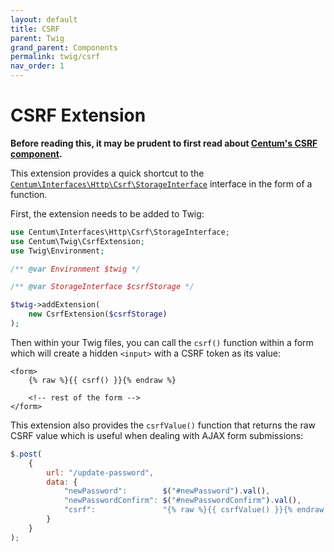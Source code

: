 ```yaml
---
layout: default
title: CSRF
parent: Twig
grand_parent: Components
permalink: twig/csrf
nav_order: 1
---
```




# CSRF Extension

**Before reading this, it may be prudent to first read about [Centum's CSRF component](../http/csrf.md).**

This extension provides a quick shortcut to the [`Centum\Interfaces\Http\Csrf\StorageInterface`](https://github.com/SidRoberts/centum/blob/development/src/Interfaces/Http/Csrf/StorageInterface.php) interface in the form of a function.

First, the extension needs to be added to Twig:

```php
use Centum\Interfaces\Http\Csrf\StorageInterface;
use Centum\Twig\CsrfExtension;
use Twig\Environment;

/** @var Environment $twig */

/** @var StorageInterface $csrfStorage */

$twig->addExtension(
    new CsrfExtension($csrfStorage)
);
```

Then within your Twig files, you can call the `csrf()` function within a form which will create a hidden `<input>` with a CSRF token as its value:

```twig
<form>
    {% raw %}{{ csrf() }}{% endraw %}

    <!-- rest of the form -->
</form>
```

This extension also provides the `csrfValue()` function that returns the raw CSRF value which is useful when dealing with AJAX form submissions:

```js
$.post(
    {
        url: "/update-password",
        data: {
            "newPassword":        $("#newPassword").val(),
            "newPasswordConfirm": $("#newPasswordConfirm").val(),
            "csrf":               "{% raw %}{{ csrfValue() }}{% endraw %}"
        }
    }
);
```
